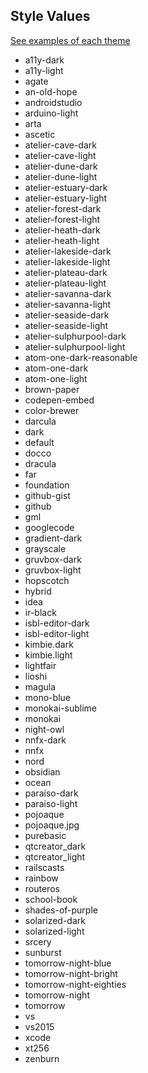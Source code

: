 ## Style Values
[See examples of each theme](https://highlightjs.org/static/demo/)

- a11y-dark
- a11y-light
- agate
- an-old-hope
- androidstudio
- arduino-light
- arta
- ascetic
- atelier-cave-dark
- atelier-cave-light
- atelier-dune-dark
- atelier-dune-light
- atelier-estuary-dark
- atelier-estuary-light
- atelier-forest-dark
- atelier-forest-light
- atelier-heath-dark
- atelier-heath-light
- atelier-lakeside-dark
- atelier-lakeside-light
- atelier-plateau-dark
- atelier-plateau-light
- atelier-savanna-dark
- atelier-savanna-light
- atelier-seaside-dark
- atelier-seaside-light
- atelier-sulphurpool-dark
- atelier-sulphurpool-light
- atom-one-dark-reasonable
- atom-one-dark
- atom-one-light
- brown-paper
- codepen-embed
- color-brewer
- darcula
- dark
- default
- docco
- dracula
- far
- foundation
- github-gist
- github
- gml
- googlecode
- gradient-dark
- grayscale
- gruvbox-dark
- gruvbox-light
- hopscotch
- hybrid
- idea
- ir-black
- isbl-editor-dark
- isbl-editor-light
- kimbie.dark
- kimbie.light
- lightfair
- lioshi
- magula
- mono-blue
- monokai-sublime
- monokai
- night-owl
- nnfx-dark
- nnfx
- nord
- obsidian
- ocean
- paraiso-dark
- paraiso-light
- pojoaque
- pojoaque.jpg
- purebasic
- qtcreator_dark
- qtcreator_light
- railscasts
- rainbow
- routeros
- school-book
- shades-of-purple
- solarized-dark
- solarized-light
- srcery
- sunburst
- tomorrow-night-blue
- tomorrow-night-bright
- tomorrow-night-eighties
- tomorrow-night
- tomorrow
- vs
- vs2015
- xcode
- xt256
- zenburn
